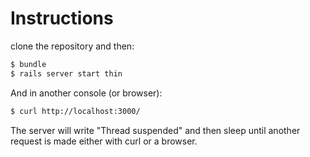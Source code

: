 
# Instructions

clone the repository and then:

```bash
$ bundle
$ rails server start thin
```

And in another console (or browser):

```bash
$ curl http://localhost:3000/
```

The server will write "Thread suspended" and then sleep until another request is made
either with curl or a browser.

